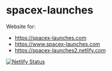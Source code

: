 # spacex-launches
Website for:
- https://spacex-launches.com
- https://www.spacex-launches.com
- https://spacex-launches2.netlify.com

[![Netlify Status](https://api.netlify.com/api/v1/badges/b9739ed8-0b83-4b98-bc13-3991de1db1a9/deploy-status)](https://app.netlify.com/sites/spacex-launches2/deploys)
